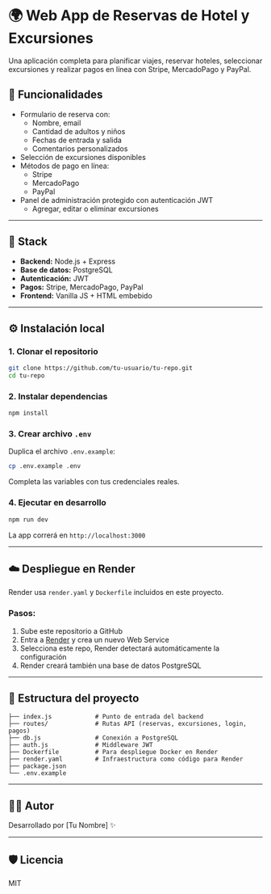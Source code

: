 # 🌍 Web App de Reservas de Hotel y Excursiones

Una aplicación completa para planificar viajes, reservar hoteles, seleccionar excursiones y realizar pagos en línea con Stripe, MercadoPago y PayPal.

## 🚀 Funcionalidades

- Formulario de reserva con:
  - Nombre, email
  - Cantidad de adultos y niños
  - Fechas de entrada y salida
  - Comentarios personalizados
- Selección de excursiones disponibles
- Métodos de pago en línea:
  - Stripe
  - MercadoPago
  - PayPal
- Panel de administración protegido con autenticación JWT
  - Agregar, editar o eliminar excursiones

---

## 🧱 Stack

- **Backend:** Node.js + Express
- **Base de datos:** PostgreSQL
- **Autenticación:** JWT
- **Pagos:** Stripe, MercadoPago, PayPal
- **Frontend:** Vanilla JS + HTML embebido

---

## ⚙️ Instalación local

### 1. Clonar el repositorio

```bash
git clone https://github.com/tu-usuario/tu-repo.git
cd tu-repo
```

### 2. Instalar dependencias

```bash
npm install
```

### 3. Crear archivo `.env`

Duplica el archivo `.env.example`:

```bash
cp .env.example .env
```

Completa las variables con tus credenciales reales.

### 4. Ejecutar en desarrollo

```bash
npm run dev
```

La app correrá en `http://localhost:3000`

---

## ☁️ Despliegue en Render

Render usa `render.yaml` y `Dockerfile` incluidos en este proyecto.

### Pasos:

1. Sube este repositorio a GitHub
2. Entra a [Render](https://render.com) y crea un nuevo Web Service
3. Selecciona este repo, Render detectará automáticamente la configuración
4. Render creará también una base de datos PostgreSQL

---

## 📂 Estructura del proyecto

```
├── index.js            # Punto de entrada del backend
├── routes/             # Rutas API (reservas, excursiones, login, pagos)
├── db.js               # Conexión a PostgreSQL
├── auth.js             # Middleware JWT
├── Dockerfile          # Para despliegue Docker en Render
├── render.yaml         # Infraestructura como código para Render
├── package.json
└── .env.example
```

---

## 🧑‍💻 Autor

Desarrollado por [Tu Nombre] ✨

---

## 🛡️ Licencia

MIT
